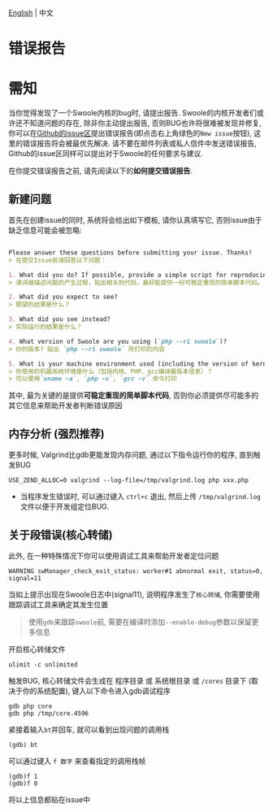 [English](./ISSUE.md) | 中文

错误报告
===========

# 需知

当你觉得发现了一个Swoole内核的bug时, 请提出报告.
Swoole的内核开发者们或许还不知道问题的存在,
除非你主动提出报告, 否则BUG也许将很难被发现并修复,
你可以在[Github的issue区](https://github.com/swoole/swoole-src/issues)提出错误报告(即点击右上角绿色的`New issue`按钮), 这里的错误报告将会被最优先解决.
请不要在邮件列表或私人信件中发送错误报告, Github的issue区同样可以提出对于Swoole的任何要求与建议.

在你提交错误报告之前, 请先阅读以下的**如何提交错误报告**.

## 新建问题

首先在创建issue的同时, 系统将会给出如下模板, 请你认真填写它, 否则issue由于缺乏信息可能会被忽略:

```markdown

Please answer these questions before submitting your issue. Thanks!
> 在提交Issue前请回答以下问题：

1. What did you do? If possible, provide a simple script for reproducing the error.
> 请详细描述问题的产生过程，贴出相关的代码，最好能提供一份可稳定重现的简单脚本代码。

2. What did you expect to see?
> 期望的结果是什么？

3. What did you see instead?
> 实际运行的结果是什么？

4. What version of Swoole are you using (`php --ri swoole`)?
> 你的版本? 贴出 `php --ri swoole` 所打印的内容

5. What is your machine environment used (including the version of kernel & php & gcc)?
> 你使用的机器系统环境是什么（包括内核、PHP、gcc编译器版本信息）？
> 可以使用`uname -a`, `php -v`, `gcc -v` 命令打印

```

其中, 最为关键的是提供**可稳定重现的简单脚本代码**, 否则你必须提供尽可能多的其它信息来帮助开发者判断错误原因

## 内存分析 (强烈推荐)

更多时候, Valgrind比gdb更能发现内存问题, 通过以下指令运行你的程序, 直到触发BUG

```shell
USE_ZEND_ALLOC=0 valgrind --log-file=/tmp/valgrind.log php xxx.php
```

* 当程序发生错误时, 可以通过键入 `ctrl+c` 退出, 然后上传 `/tmp/valgrind.log` 文件以便于开发组定位BUG.

## 关于段错误(核心转储)

此外, 在一种特殊情况下你可以使用调试工具来帮助开发者定位问题

```shell
WARNING	swManager_check_exit_status: worker#1 abnormal exit, status=0, signal=11
```

当如上提示出现在Swoole日志中(signal11), 说明程序发生了`核心转储`, 你需要使用跟踪调试工具来确定其发生位置

> 使用`gdb`来跟踪`swoole`前, 需要在编译时添加`--enable-debug`参数以保留更多信息

开启核心转储文件
```shell
ulimit -c unlimited
```

触发BUG, 核心转储文件会生成在 程序目录 或 系统根目录 或 `/cores` 目录下 (取决于你的系统配置), 键入以下命令进入gdb调试程序
```
gdb php core
gdb php /tmp/core.4596
```

紧接着输入`bt`并回车, 就可以看到出现问题的调用栈
```
(gdb) bt
```

可以通过键入 `f 数字` 来查看指定的调用栈帧
```
(gdb)f 1
(gdb)f 0
```

将以上信息都贴在issue中
